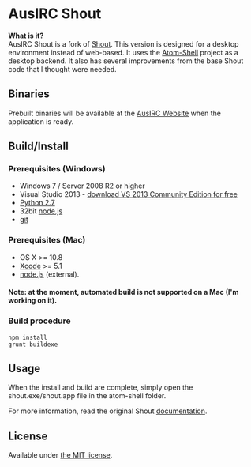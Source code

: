# AusIRC Shout

__What is it?__  
AusIRC Shout is a fork of [Shout](https://github.com/erming/shout).
This version is designed for a desktop environment instead of web-based.
It uses the [Atom-Shell](https://github.com/atom/atom-shell) project as
a desktop backend. It also has several improvements from the base Shout
code that I thought were needed.

## Binaries
Prebuilt binaries will be available at the [AusIRC Website](https://ausirc.org)
when the application is ready.

## Build/Install
### Prerequisites (Windows)

* Windows 7 / Server 2008 R2 or higher
* Visual Studio 2013 - [download VS 2013 Community Edition for
  free](http://www.visualstudio.com/products/visual-studio-community-vs)
* [Python 2.7](http://www.python.org/download/releases/2.7/)
* 32bit [node.js](http://nodejs.org/download/)
* [git](http://git-scm.com)

### Prerequisites (Mac)

* OS X >= 10.8
* [Xcode](https://developer.apple.com/technologies/tools/) >= 5.1
* [node.js](http://nodejs.org) (external).

#### Note: at the moment, automated build is not supported on a Mac (I'm working on it).

### Build procedure
```
npm install
grunt buildexe
```

## Usage

When the install and build are complete, simply open the shout.exe/shout.app file in the atom-shell folder.

For more information, read the original Shout [documentation](http://shout-irc.com/docs/).

## License

Available under [the MIT license](http://mths.be/mit).
